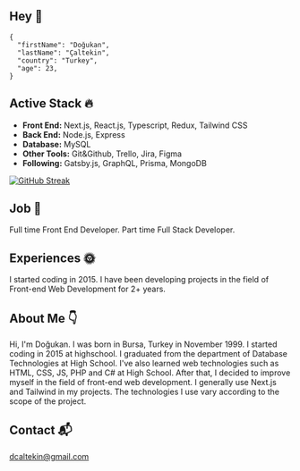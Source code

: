 ## Hey 👋

```
{
  "firstName": "Doğukan",
  "lastName": "Çaltekin",
  "country": "Turkey",
  "age": 23,
}

```


## Active Stack 🔥

- **Front End:** Next.js, React.js, Typescript, Redux, Tailwind CSS
- **Back End:** Node.js, Express
- **Database:** MySQL
- **Other Tools:** Git&Github, Trello, Jira, Figma
- **Following:** Gatsby.js, GraphQL, Prisma, MongoDB

[![GitHub Streak](https://github-readme-streak-stats.herokuapp.com?user=dcaltekin&theme=dark)](https://git.io/streak-stats)

## Job 🎉

Full time Front End Developer. Part time Full Stack Developer.

## Experiences 🌞

I started coding in 2015. I have been developing projects in the field of Front-end Web Development for 2+ years.

## About Me 👇


Hi, I'm Doğukan. I was born in Bursa, Turkey in November 1999. I started coding in 2015 at highschool. I graduated from the department of Database Technologies at High School. I've also learned web technologies such as HTML, CSS, JS, PHP and C# at High School. After that, I decided to improve myself in the field of front-end web development. I generally use Next.js and Tailwind in my projects. The technologies I use vary according to the scope of the project.

## Contact 📬

[dcaltekin@gmail.com](mailto:dcaltekin@gmail.com)

